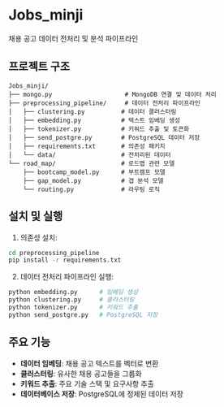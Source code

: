 # Jobs_minji

채용 공고 데이터 전처리 및 분석 파이프라인

## 프로젝트 구조

```
Jobs_minji/
├── mongo.py                    # MongoDB 연결 및 데이터 처리
├── preprocessing_pipeline/     # 데이터 전처리 파이프라인
│   ├── clustering.py          # 데이터 클러스터링
│   ├── embedding.py           # 텍스트 임베딩 생성
│   ├── tokenizer.py           # 키워드 추출 및 토큰화
│   ├── send_postgre.py        # PostgreSQL 데이터 저장
│   ├── requirements.txt       # 의존성 패키지
│   └── data/                  # 전처리된 데이터
└── road_map/                  # 로드맵 관련 모델
    ├── bootcamp_model.py      # 부트캠프 모델
    ├── gap_model.py           # 갭 분석 모델
    └── routing.py             # 라우팅 로직
```

## 설치 및 실행

1. 의존성 설치:
```bash
cd preprocessing_pipeline
pip install -r requirements.txt
```

2. 데이터 전처리 파이프라인 실행:
```bash
python embedding.py      # 임베딩 생성
python clustering.py     # 클러스터링
python tokenizer.py      # 키워드 추출
python send_postgre.py   # PostgreSQL 저장
```

## 주요 기능

- **데이터 임베딩**: 채용 공고 텍스트를 벡터로 변환
- **클러스터링**: 유사한 채용 공고들을 그룹화
- **키워드 추출**: 주요 기술 스택 및 요구사항 추출
- **데이터베이스 저장**: PostgreSQL에 정제된 데이터 저장
